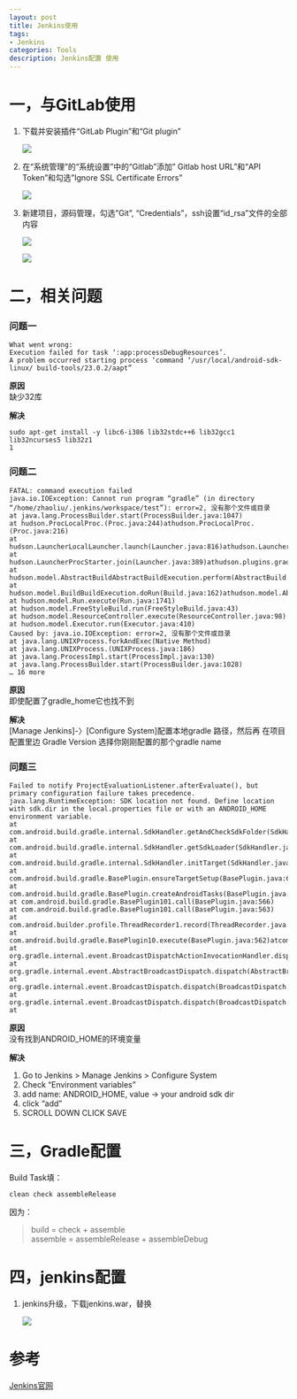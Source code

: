 ```yaml
---
layout: post
title: Jenkins使用
tags:
- Jenkins
categories: Tools
description: Jenkins配置 使用
---
```


# 一，与GitLab使用

 1. 下载并安装插件“GitLab Plugin”和“Git plugin”    
  
	![](https://thumbnail0.baidupcs.com/thumbnail/0651e7c147c41542647a98c866cb8266?fid=354717987-250528-834110623132902&time=1470013200&rt=sh&sign=FDTAER-DCb740ccc5511e5e8fedcff06b081203-QcNP4yudaQyYfEoNeKs%2B9%2BTyak0%3D&expires=2h&chkv=0&chkbd=0&chkpc=&dp-logid=2108252325&dp-callid=0&size=c850_u580&quality=100)

2. 在“系统管理”的“系统设置”中的“Gitlab”添加” Gitlab host URL”和“API Token”和勾选”Ignore SSL Certificate Errors” 

	![](https://thumbnail0.baidupcs.com/thumbnail/112c6fe9c18a7d0b174dd27a1b791860?fid=354717987-250528-1095860993020438&time=1470013200&rt=sh&sign=FDTAER-DCb740ccc5511e5e8fedcff06b081203-YYWe3wQbvxHIo09g5iR7WtZqrwE%3D&expires=2h&chkv=0&chkbd=0&chkpc=&dp-logid=2108252325&dp-callid=0&size=c850_u580&quality=100)

3. 新建项目，源码管理，勾选”Git”, “Credentials”，ssh设置“id_rsa”文件的全部内容 

	![](https://thumbnail0.baidupcs.com/thumbnail/70cff7b6a22bcf061c0db7a66a259d36?fid=354717987-250528-317917118347545&time=1470013200&rt=sh&sign=FDTAER-DCb740ccc5511e5e8fedcff06b081203-9zF7H4RAURE9pBegeplx8iZzQ0E%3D&expires=2h&chkv=0&chkbd=0&chkpc=&dp-logid=2108252325&dp-callid=0&size=c850_u580&quality=100)

 
	![](https://thumbnail0.baidupcs.com/thumbnail/065a5c63173d30ceba76357dc524b289?fid=354717987-250528-109215184157001&time=1470013200&rt=sh&sign=FDTAER-DCb740ccc5511e5e8fedcff06b081203-bniAzTyiIF9IlCcj1fKsyytRoZk%3D&expires=2h&chkv=0&chkbd=0&chkpc=&dp-logid=2108252325&dp-callid=0&size=c850_u580&quality=100)

# 二，相关问题

### 问题一

	What went wrong: 
	Execution failed for task ‘:app:processDebugResources’. 
	A problem occurred starting process ‘command ‘/usr/local/android-sdk-linux/	build-tools/23.0.2/aapt”

__原因__  
缺少32库

__解决__

```
sudo apt-get install -y libc6-i386 lib32stdc++6 lib32gcc1 lib32ncurses5 lib32z1  
1
```

### 问题二

```
FATAL: command execution failed 
java.io.IOException: Cannot run program “gradle” (in directory “/home/zhaoliu/.jenkins/workspace/test”): error=2, 没有那个文件或目录 
at java.lang.ProcessBuilder.start(ProcessBuilder.java:1047) 
at hudson.ProcLocalProc.(Proc.java:244)athudson.ProcLocalProc.(Proc.java:216) 
at hudson.LauncherLocalLauncher.launch(Launcher.java:816)athudson.LauncherProcStarter.start(Launcher.java:382) 
at hudson.LauncherProcStarter.join(Launcher.java:389)athudson.plugins.gradle.Gradle.performTask(Gradle.java:262)athudson.plugins.gradle.Gradle.perform(Gradle.java:116)athudson.tasks.BuildStepMonitor1.perform(BuildStepMonitor.java:20) 
at hudson.model.AbstractBuildAbstractBuildExecution.perform(AbstractBuild.java:785)athudson.model.BuildBuildExecution.build(Build.java:205) 
at hudson.model.BuildBuildExecution.doRun(Build.java:162)athudson.model.AbstractBuildAbstractBuildExecution.run(AbstractBuild.java:537) 
at hudson.model.Run.execute(Run.java:1741) 
at hudson.model.FreeStyleBuild.run(FreeStyleBuild.java:43) 
at hudson.model.ResourceController.execute(ResourceController.java:98) 
at hudson.model.Executor.run(Executor.java:410) 
Caused by: java.io.IOException: error=2, 没有那个文件或目录 
at java.lang.UNIXProcess.forkAndExec(Native Method) 
at java.lang.UNIXProcess.(UNIXProcess.java:186) 
at java.lang.ProcessImpl.start(ProcessImpl.java:130) 
at java.lang.ProcessBuilder.start(ProcessBuilder.java:1028) 
… 16 more
```

__原因__   
即使配置了gradle_home它也找不到

__解决__   
[Manage Jenkins]-〉[Configure System]配置本地gradle 路径，然后再 在项目配置里边 Gradle Version 选择你刚刚配置的那个gradle name

### 问题三

```
Failed to notify ProjectEvaluationListener.afterEvaluate(), but primary configuration failure takes precedence. 
java.lang.RuntimeException: SDK location not found. Define location with sdk.dir in the local.properties file or with an ANDROID_HOME environment variable. 
at com.android.build.gradle.internal.SdkHandler.getAndCheckSdkFolder(SdkHandler.java:140) 
at com.android.build.gradle.internal.SdkHandler.getSdkLoader(SdkHandler.java:150) 
at com.android.build.gradle.internal.SdkHandler.initTarget(SdkHandler.java:118) 
at com.android.build.gradle.BasePlugin.ensureTargetSetup(BasePlugin.java:674) 
at com.android.build.gradle.BasePlugin.createAndroidTasks(BasePlugin.java:611) 
at com.android.build.gradle.BasePlugin101.call(BasePlugin.java:566) 
at com.android.build.gradle.BasePlugin101.call(BasePlugin.java:563) 
at com.android.builder.profile.ThreadRecorder1.record(ThreadRecorder.java:55)atcom.android.builder.profile.ThreadRecorder1.record(ThreadRecorder.java:47) 
at com.android.build.gradle.BasePlugin10.execute(BasePlugin.java:562)atcom.android.build.gradle.BasePlugin10.execute(BasePlugin.java:559) 
at org.gradle.internal.event.BroadcastDispatchActionInvocationHandler.dispatch(BroadcastDispatch.java:93)atorg.gradle.internal.event.BroadcastDispatchActionInvocationHandler.dispatch(BroadcastDispatch.java:82) 
at org.gradle.internal.event.AbstractBroadcastDispatch.dispatch(AbstractBroadcastDispatch.java:44) 
at org.gradle.internal.event.BroadcastDispatch.dispatch(BroadcastDispatch.java:79) 
at org.gradle.internal.event.BroadcastDispatch.dispatch(BroadcastDispatch.java:30) 
at
```

__原因__   
没有找到ANDROID_HOME的环境变量

__解决__   

1. Go to Jenkins > Manage Jenkins > Configure System 
2. Check “Environment variables” 
3. add name: ANDROID_HOME, value -> your android sdk dir 
4. click “add” 
5. SCROLL DOWN CLICK SAVE

# 三，Gradle配置

Build Task填：

```
clean check assembleRelease
```

因为：
> build = check + assemble   
assemble = assembleRelease + assembleDebug

# 四，jenkins配置

1. jenkins升级，下载jenkins.war，替换

	![](https://thumbnail0.baidupcs.com/thumbnail/e1b8d0b08a3c7c31b790b6995ec72afa?fid=354717987-250528-862495899996379&time=1470013200&rt=sh&sign=FDTAER-DCb740ccc5511e5e8fedcff06b081203-XuR1tawyDNTIek2MJKtNUADLw8g%3D&expires=2h&chkv=0&chkbd=0&chkpc=&dp-logid=2108252325&dp-callid=0&size=c850_u580&quality=100)
 
 

# 参考
[Jenkins官网](https://jenkins.io/index.html)
